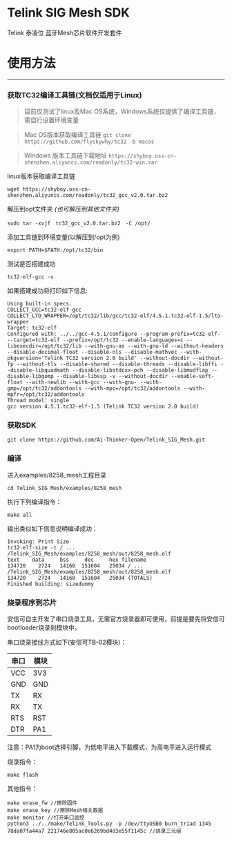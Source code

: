 # Telink SIG Mesh SDK

Telink 泰凌位 蓝牙Mesh芯片软件开发套件

# 使用方法
---------------------------------------------------

### 获取TC32编译工具链(文档仅适用于Linux)
>目前仅测试了linux及Mac OS系统，Windows系统仅提供了编译工具链，需自行设置环境变量

>Mac OS版本获取编译工具链 ```git clone https://github.com/flyskywhy/tc32 -b macos```

>Windows 版本工具链下载地址 ```https://shyboy.oss-cn-shenzhen.aliyuncs.com/readonly/tc32-win.rar```

linux版本获取编译工具链

    wget https://shyboy.oss-cn-shenzhen.aliyuncs.com/readonly/tc32_gcc_v2.0.tar.bz2

解压到opt文件夹 *(也可解压到其他文件夹)*

    sudo tar -xvjf　tc32_gcc_v2.0.tar.bz2　-C /opt/

添加工具链到环境变量(以解压到/opt为例)

    export PATH=$PATH:/opt/tc32/bin

测试是否搭建成功

    tc32-elf-gcc -v

如果搭建成功将打印如下信息:

    Using built-in specs.
    COLLECT_GCC=tc32-elf-gcc
    COLLECT_LTO_WRAPPER=/opt/tc32/lib/gcc/tc32-elf/4.5.1.tc32-elf-1.5/lto-wrapper
    Target: tc32-elf
    Configured with: ../../gcc-4.5.1/configure --program-prefix=tc32-elf- --target=tc32-elf --prefix=/opt/tc32 --enable-languages=c --libexecdir=/opt/tc32/lib --with-gnu-as --with-gnu-ld --without-headers --disable-decimal-float --disable-nls --disable-mathvec --with-pkgversion='Telink TC32 version 2.0 build' --without-docdir --without-fp --without-tls --disable-shared --disable-threads --disable-libffi --disable-libquadmath --disable-libstdcxx-pch --disable-libmudflap --disable-libgomp --disable-libssp -v --without-docdir --enable-soft-float --with-newlib --with-gcc --with-gnu- --with-gmp=/opt/tc32/addontools --with-mpc=/opt/tc32/addontools --with-mpfr=/opt/tc32/addontools
    Thread model: single
    gcc version 4.5.1.tc32-elf-1.5 (Telink TC32 version 2.0 build) 

### 获取SDK

    git clone https://github.com/Ai-Thinker-Open/Telink_SIG_Mesh.git


### 编译
进入examples/8258_mesh工程目录

    cd Telink_SIG_Mesh/examples/8258_mesh

执行下列编译指令：

    make all

输出类似如下信息说明编译成功：

    Invoking: Print Size
    tc32-elf-size -t / ... /Telink_SIG_Mesh/examples/8258_mesh/out/8258_mesh.elf
    text    data     bss     dec     hex filename
    134720    2724   14160  151604   25034 / ... /Telink_SIG_Mesh/examples/8258_mesh/out/8258_mesh.elf
    134720    2724   14160  151604   25034 (TOTALS)
    Finished building: sizedummy

### 烧录程序到芯片

安信可自主开发了串口烧录工具，无需官方烧录器即可使用，前提是要先将安信可bootloader烧录到模块中。

串口烧录接线方式如下(安信可TB-02模块)：

|串口|模块|
|----|---|
|VCC|3V3|
|GND|GND|
|TX|RX|
RX|TX|
|RTS|RST|
|DTR|PA1|

注意：PA1为boot选择引脚，为低电平进入下载模式，为高电平进入运行模式

烧录指令：

    make flash
其他指令：

    make erase_fw //擦除固件
    make erase_key //擦除Mesh相关数据
    make monitor //打开串口监控
    python3 ../../make/Telink_Tools.py -p /dev/ttyUSB0 burn_triad 1345 78da07fa44a7 221746e805ac0e6269bd4d3e55f1145c //烧录三元组